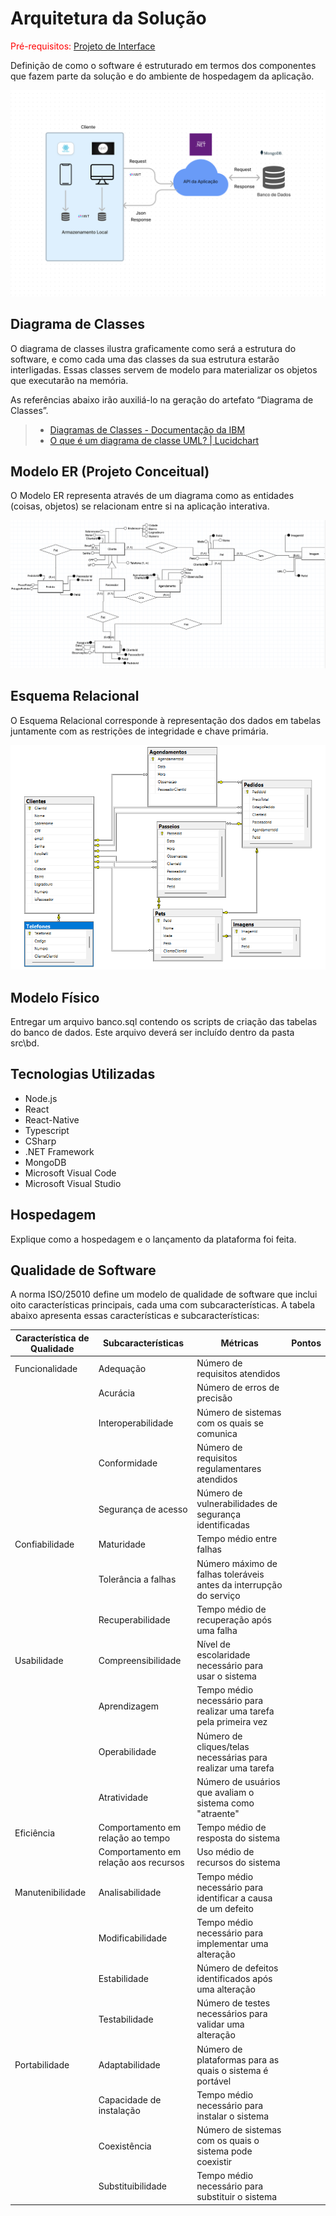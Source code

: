 # Arquitetura da Solução

<span style="color:red">Pré-requisitos: <a href="3-Projeto de Interface.md"> Projeto de Interface</a></span>

Definição de como o software é estruturado em termos dos componentes que fazem parte da solução e do ambiente de hospedagem da aplicação.

<p align="center">
    <img src="./img/diagramas/arquitetura.png">    
</p>

## Diagrama de Classes

O diagrama de classes ilustra graficamente como será a estrutura do software, e como cada uma das classes da sua estrutura estarão interligadas. Essas classes servem de modelo para materializar os objetos que executarão na memória.

As referências abaixo irão auxiliá-lo na geração do artefato “Diagrama de Classes”.

> - [Diagramas de Classes - Documentação da IBM](https://www.ibm.com/docs/pt-br/rational-soft-arch/9.6.1?topic=diagrams-class)
> - [O que é um diagrama de classe UML? | Lucidchart](https://www.lucidchart.com/pages/pt/o-que-e-diagrama-de-classe-uml)

## Modelo ER  (Projeto Conceitual)

O Modelo ER representa através de um diagrama como as entidades (coisas, objetos) se relacionam entre si na aplicação interativa.

<p align="center">
    <img src="./img/diagramas/Conceitual.png">    
</p>

## Esquema Relacional

O Esquema Relacional corresponde à representação dos dados em tabelas juntamente com as restrições de integridade e chave primária.

<p align="center">
    <img src="./img/diagramas/ER.png">    
</p>


## Modelo Físico

Entregar um arquivo banco.sql contendo os scripts de criação das tabelas do banco de dados. Este arquivo deverá ser incluído dentro da pasta src\bd.

## Tecnologias Utilizadas

- Node.js
- React
- React-Native
- Typescript
- CSharp
- .NET Framework
- MongoDB
- Microsoft Visual Code
- Microsoft Visual Studio
## Hospedagem

Explique como a hospedagem e o lançamento da plataforma foi feita.


## Qualidade de Software

A norma ISO/25010 define um modelo de qualidade de software que inclui oito características principais, cada uma com subcaracterísticas. A tabela abaixo apresenta essas características e subcaracterísticas:

|Característica de Qualidade	|Subcaracterísticas	|Métricas	|Pontos|
|--------------------|------------------------------------|----------------------------------------|----------------------------------------|
|Funcionalidade	|Adequação	|Número de requisitos atendidos	| |
| |Acurácia	|Número de erros de precisão	| |
| |Interoperabilidade	|Número de sistemas com os quais se comunica	||
| |Conformidade	|Número de requisitos regulamentares atendidos	| |
| |Segurança de acesso	|Número de vulnerabilidades de segurança identificadas	||
|Confiabilidade	|Maturidade	|Tempo médio entre falhas	||
| |Tolerância a falhas	|Número máximo de falhas toleráveis antes da interrupção do serviço	| |
| |Recuperabilidade	|Tempo médio de recuperação após uma falha	||
|Usabilidade	|Compreensibilidade	|Nível de escolaridade necessário para usar o sistema	||
| |Aprendizagem	|Tempo médio necessário para realizar uma tarefa pela primeira vez	||
| |Operabilidade	|Número de cliques/telas necessárias para realizar uma tarefa	||
| |Atratividade	|Número de usuários que avaliam o sistema como "atraente"	||
|Eficiência	|Comportamento em relação ao tempo	|Tempo médio de resposta do sistema	||
| |Comportamento em relação aos recursos	|Uso médio de recursos do sistema	||
|Manutenibilidade	|Analisabilidade	|Tempo médio necessário para identificar a causa de um defeito	||
| |Modificabilidade	|Tempo médio necessário para implementar uma alteração	||
| |Estabilidade	|Número de defeitos identificados após uma alteração	||
| |Testabilidade	|Número de testes necessários para validar uma alteração	||
|Portabilidade	|Adaptabilidade	|Número de plataformas para as quais o sistema é portável	||
| |Capacidade de instalação	|Tempo médio necessário para instalar o sistema	||
| |Coexistência	|Número de sistemas com os quais o sistema pode coexistir	||
| |Substituibilidade	|Tempo médio necessário para substituir o sistema	||